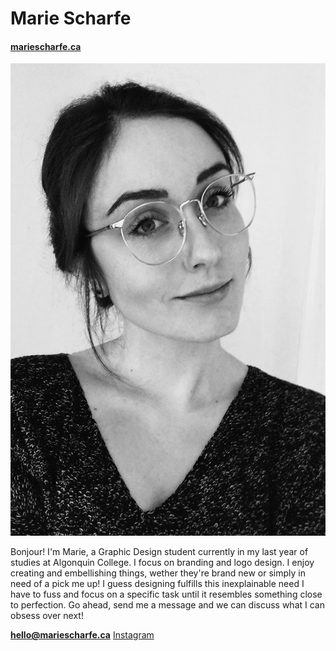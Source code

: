 # Marie Scharfe

#### [mariescharfe.ca](https://mariescharfe.ca)

![](images/me.jpg)

Bonjour! I'm Marie, a Graphic Design student currently in my last year of studies at Algonquin College. I focus on branding and logo design. I enjoy creating and embellishing things, wether they're brand new or simply in need of a pick me up! I guess designing fulfills this inexplainable need I have to fuss and focus on a specific task until it resembles something close to perfection. Go ahead, send me a message and we can discuss what I can obsess over next!

**[hello@mariescharfe.ca](mailto:hello@mariescharfe.ca)**
[Instagram](https://www.instagram.com/mariescharfe)

